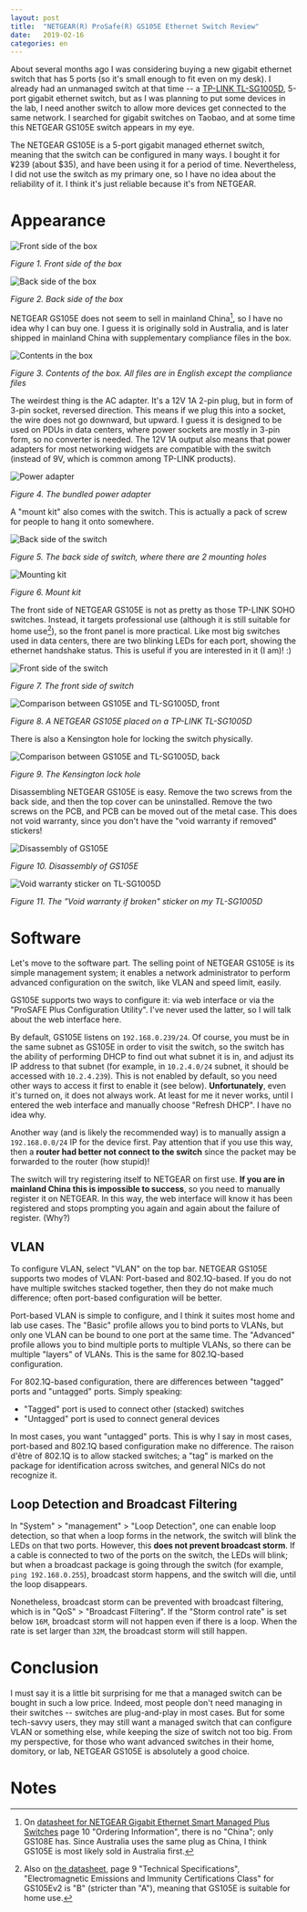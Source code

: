 ```yaml
---
layout: post
title:  "NETGEAR(R) ProSafe(R) GS105E Ethernet Switch Review"
date:   2019-02-16
categories: en
---
```


About several months ago I was considering buying a new gigabit ethernet switch that has 5 ports (so it's small enough to fit even on my desk). I already had an unmanaged switch at that time -- a [TP-LINK TL-SG1005D][tp-link-tl-sg1005d], 5-port gigabit ethernet switch, but as I was planning to put some devices in the lab, I need another switch to allow more devices get connected to the same network. I searched for gigabit switches on Taobao, and at some time this NETGEAR GS105E switch appears in my eye.

The NETGEAR GS105E is a 5-port gigabit managed ethernet switch, meaning that the switch can be configured in many ways. I bought it for ¥239 (about $35), and have been using it for a period of time. Nevertheless, I did not use the switch as my primary one, so I have no idea about the reliability of it. I think it's just reliable because it's from NETGEAR.

[tp-link-tl-sg1005d]: https://www.tp-link.com.cn/product_425.html

# Appearance

![Front side of the box](/assets/gs105e-review/gs105e-box-front.jpg)

_Figure 1. Front side of the box_

![Back side of the box](/assets/gs105e-review/gs105e-box-back.jpg)

_Figure 2. Back side of the box_

NETGEAR GS105E does not seem to sell in mainland China[^1], so I have no idea why I can buy one. I guess it is originally sold in Australia, and is later shipped in mainland China with supplementary compliance files in the box.

![Contents in the box](/assets/gs105e-review/gs105e-contents.jpg)

_Figure 3. Contents of the box. All files are in English except the compliance files_

The weirdest thing is the AC adapter. It's a 12V 1A 2-pin plug, but in form of 3-pin socket, reversed direction. This means if we plug this into a socket, the wire does not go downward, but upward. I guess it is designed to be used on PDUs in data centers, where power sockets are mostly in 3-pin form, so no converter is needed. The 12V 1A output also means that power adapters for most networking widgets are compatible with the switch (instead of 9V, which is common among TP-LINK products).

![Power adapter](/assets/gs105e-review/gs105e-power-adapter.jpg)

_Figure 4. The bundled power adapter_

A "mount kit" also comes with the switch. This is actually a pack of screw for people to hang it onto somewhere.

![Back side of the switch](/assets/gs105e-review/gs105e-back.jpg)

_Figure 5. The back side of switch, where there are 2 mounting holes_

![Mounting kit](/assets/gs105e-review/gs105e-mount-kit.jpg)

_Figure 6. Mount kit_

The front side of NETGEAR GS105E is not as pretty as those TP-LINK SOHO switches. Instead, it targets professional use (although it is still suitable for home use[^2]), so the front panel is more practical. Like most big switches used in data centers, there are two blinking LEDs for each port, showing the ethernet handshake status. This is useful if you are interested in it (I am)! :)

![Front side of the switch](/assets/gs105e-review/gs105e-front.jpg)

_Figure 7. The front side of switch_

![Comparison between GS105E and TL-SG1005D, front](/assets/gs105e-review/gs105e-sg1005d-comparison-front.jpg)

_Figure 8. A NETGEAR GS105E placed on a TP-LINK TL-SG1005D_

There is also a Kensington hole for locking the switch physically.

![Comparison between GS105E and TL-SG1005D, back](/assets/gs105e-review/gs105e-sg1005d-comparison-back.jpg)

_Figure 9. The Kensington lock hole_

Disassembling NETGEAR GS105E is easy. Remove the two screws from the back side, and then the top cover can be uninstalled. Remove the two screws on the PCB, and PCB can be moved out of the metal case. This does not void warranty, since you don't have the "void warranty if removed" stickers!

![Disassembly of GS105E](/assets/gs105e-review/gs105e-disassembly.jpg)

_Figure 10. Disassembly of GS105E_

![Void warranty sticker on TL-SG1005D](/assets/gs105e-review/sg1005d-void-warranty-sticker.jpg)

_Figure 11. The "Void warranty if broken" sticker on my TL-SG1005D_

# Software

Let's move to the software part. The selling point of NETGEAR GS105E is its simple management system; it enables a network administrator to perform advanced configuration on the switch, like VLAN and speed limit, easily.

GS105E supports two ways to configure it: via web interface or via the "ProSAFE Plus Configuration Utility". I've never used the latter, so I will talk about the web interface here.

By default, GS105E listens on `192.168.0.239/24`. Of course, you must be in the same subnet as GS105E in order to visit the switch, so the switch has the ability of performing DHCP to find out what subnet it is in, and adjust its IP address to that subnet (for example, in `10.2.4.0/24` subnet, it should be accessed with `10.2.4.239`). This is not enabled by default, so you need other ways to access it first to enable it (see below). **Unfortunately**, even it's turned on, it does not always work. At least for me it never works, until I entered the web interface and manually choose "Refresh DHCP". I have no idea why.

Another way (and is likely the recommended way) is to manually assign a `192.168.0.0/24` IP for the device first. Pay attention that if you use this way, then a **router had better not connect to the switch** since the packet may be forwarded to the router (how stupid)!

The switch will try registering itself to NETGEAR on first use. **If you are in mainland China this is impossible to success**, so you need to manually register it on NETGEAR. In this way, the web interface will know it has been registered and stops prompting you again and again about the failure of register. (Why?)

## VLAN

To configure VLAN, select "VLAN" on the top bar. NETGEAR GS105E supports two modes of VLAN: Port-based and 802.1Q-based. If you do not have multiple switches stacked together, then they do not make much difference; often port-based configuration will be better.

Port-based VLAN is simple to configure, and I think it suites most home and lab use cases. The "Basic" profile allows you to bind ports to VLANs, but only one VLAN can be bound to one port at the same time. The "Advanced" profile allows you to bind multiple ports to multiple VLANs, so there can be multiple "layers" of VLANs. This is the same for 802.1Q-based configuration.

For 802.1Q-based configuration, there are differences between "tagged" ports and "untagged" ports. Simply speaking:

- "Tagged" port is used to connect other (stacked) switches
- "Untagged" port is used to connect general devices

In most cases, you want "untagged" ports. This is why I say in most cases, port-based and 802.1Q based configuration make no difference. The raison d'être of 802.1Q is to allow stacked switches; a "tag" is marked on the package for identification across switches, and general NICs do not recognize it.

## Loop Detection and Broadcast Filtering

In "System" > "management" > "Loop Detection", one can enable loop detection, so that when a loop forms in the network, the switch will blink the LEDs on that two ports. However, this **does not prevent broadcast storm**. If a cable is connected to two of the ports on the switch, the LEDs will blink; but when a broadcast package is going through the switch (for example, `ping 192.168.0.255`), broadcast storm happens, and the switch will die, until the loop disappears.

Nonetheless, broadcast storm can be prevented with broadcast filtering, which is in "QoS" > "Broadcast Filtering". If the "Storm control rate" is set below `16M`, broadcast storm will not happen even if there is a loop. When the rate is set larger than `32M`, the broadcast storm will still happen.

# Conclusion

I must say it is a little bit surprising for me that a managed switch can be bought in such a low price. Indeed, most people don't need managing in their switches -- switches are plug-and-play in most cases. But for some tech-savvy users, they may still want a managed switch that can configure VLAN or something else, while keeping the size of switch not too big. From my perspective, for those who want advanced switches in their home, domitory, or lab, NETGEAR GS105E is absolutely a good choice.

# Notes

[^1]: On [datasheet for NETGEAR Gigabit Ethernet Smart Managed Plus Switches][datasheet] page 10 "Ordering Information", there is no "China"; only GS108E has. Since Australia uses the same plug as China, I think GS105E is most likely sold in Australia first.
[^2]: Also on [the datasheet][datasheet], page 9 "Technical Specifications", "Electromagnetic Emissions and Immunity Certifications Class" for GS105Ev2 is "B" (stricter than "A"), meaning that GS105E is suitable for home use.

[datasheet]: https://www.netgear.com/images/datasheet/switches/Gigabit_Ethernet_Smart_Managed_Plus_Switches_DS.pdf
